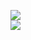 [![](https://img.shields.io/badge/Made%20With-Github%20Spray-lightgrey.svg?style=for-the-badge&logo=github)](https://github.com/Annihil/github-spray#27013)  
[![](https://i.imgur.com/2DrTn0Z.gif)](https://github.com/Annihil/github-spray)